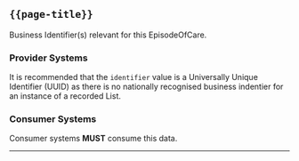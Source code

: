 ## <code>{{page-title}}</code>
Business Identifier(s) relevant for this EpisodeOfCare.

### Provider Systems

It is recommended that the `identifier` value is a Universally Unique Identifier (UUID) as there is no nationally recognised business indentier for an instance of a recorded List.

### Consumer Systems

Consumer systems **MUST** consume this data.


---


